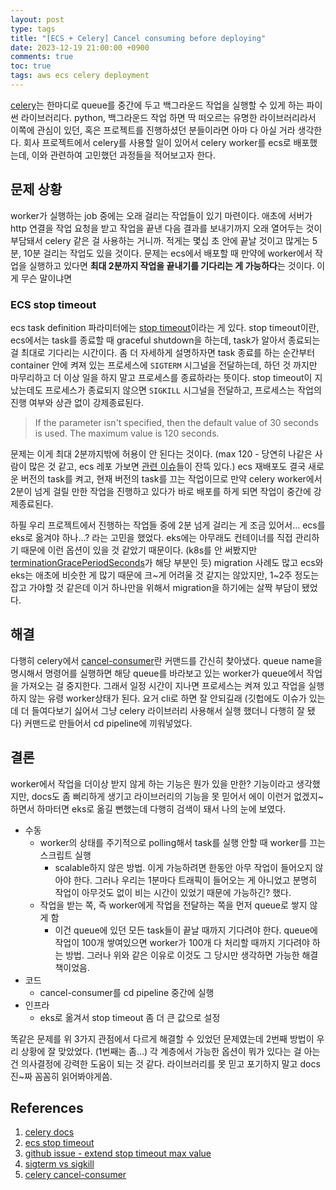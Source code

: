```yaml
---
layout: post
type: tags
title: "[ECS + Celery] Cancel consuming before deploying"
date: 2023-12-19 21:00:00 +0900
comments: true
toc: true
tags: aws ecs celery deployment
---
```


[celery](https://docs.celeryq.dev/en/stable/)는 한마디로 queue를 중간에 두고 백그라운드 작업을 실행할 수 있게 하는 파이썬 라이브러리다. python, 백그라운드 작업 하면 딱 떠오르는 유명한 라이브러리라서 이쪽에 관심이 있던, 혹은 프로젝트를 진행하셨던 분들이라면 아마 다 아실 거라 생각한다. 회사 프로젝트에서 celery를 사용할 일이 있어서 celery worker를 ecs로 배포했는데, 이와 관련하여 고민했던 과정들을 적어보고자 한다.

## 문제 상황

worker가 실행하는 job 중에는 오래 걸리는 작업들이 있기 마련이다. 애초에 서버가 http 연결을 작업 요청을 받고 작업을 끝낸 다음 결과를 보내기까지 오래 열어두는 것이 부담돼서 celery 같은 걸 사용하는 거니까. 적게는 몇십 초 안에 끝날 것이고 많게는 5분, 10분 걸리는 작업도 있을 것이다. 문제는 ecs에서 배포할 때 만약에 worker에서 작업을 실행하고 있다면 **최대 2분까지 작업을 끝내기를 기다리는 게 가능하다**는 것이다. 이게 무슨 말이냐면

### ECS stop timeout

ecs task definition 파라미터에는 [stop timeout](https://docs.aws.amazon.com/AmazonECS/latest/developerguide/task_definition_parameters.html#ContainerDefinition-stopTimeout)이라는 게 있다. stop timeout이란, ecs에서는 task를 종료할 때 graceful shutdown을 하는데, task가 알아서 종료되는 걸 최대로 기다리는 시간이다. 좀 더 자세하게 설명하자면 task 종료를 하는 순간부터 container 안에 켜져 있는 프로세스에 `SIGTERM` 시그널을 전달하는데, 하던 것 까지만 마무리하고 더 이상 일을 하지 말고 프로세스를 종료하라는 뜻이다. stop timeout이 지났는데도 프로세스가 종료되지 않으면 `SIGKILL` 시그널을 전달하고, 프로세스는 작업의 진행 여부와 상관 없이 강제종료된다.

> If the parameter isn't specified, then the default value of 30 seconds is used. The maximum value is 120 seconds.

문제는 이게 최대 2분까지밖에 허용이 안 된다는 것이다. (max 120 - 당연히 나같은 사람이 많은 것 같고, ecs 레포 가보면 [관련 이슈](https://github.com/aws/containers-roadmap/issues/256#issuecomment-1549434318)들이 잔뜩 있다.) ecs 재배포도 결국 새로운 버전의 task를 켜고, 현재 버전의 task를 끄는 작업이므로 만약 celery worker에서 2분이 넘게 걸릴 만한 작업을 진행하고 있다가 바로 배포를 하게 되면 작업이 중간에 강제종료된다.

하필 우리 프로젝트에서 진행하는 작업들 중에 2분 넘게 걸리는 게 조금 있어서… ecs를 eks로 옮겨야 하나…? 라는 고민을 했었다. eks에는 아무래도 컨테이너를 직접 관리하기 때문에 이런 옵션이 있을 것 같았기 때문이다. (k8s를 안 써봤지만 [terminationGracePeriodSeconds](https://kubernetes.io/docs/concepts/workloads/pods/pod-lifecycle/#pod-termination)가 해당 부분인 듯) migration 사례도 많고 ecs와 eks는 애초에 비슷한 게 많기 때문에 크~게 어려울 것 같지는 않았지만, 1~2주 정도는 잡고 가야할 것 같은데 이거 하나만을 위해서 migration을 하기에는 살짝 부담이 됐었다.

## 해결

다행히 celery에서 [cancel-consumer](https://docs.celeryq.dev/en/stable/userguide/workers.html#queues-canceling-consumers)란 커맨드를 간신히 찾아냈다. queue name을 명시해서 명령어를 실행하면 해당 queue를 바라보고 있는 worker가 queue에서 작업을 가져오는 걸 중지한다. 그래서 일정 시간이 지나면 프로세스는 켜져 있고 작업을 실행하지 않는 유령 worker상태가 된다. 요거 cli로 하면 잘 안되길래 (깃헙에도 이슈가 있는데 더 들여다보기 싫어서 그냥 celery 라이브러리 사용해서 실행 했더니 다행히 잘 됐다) 커맨드로 만들어서 cd pipeline에 끼워넣었다.

## 결론

worker에서 작업을 더이상 받지 않게 하는 기능은 뭔가 있을 만한? 기능이라고 생각했지만, docs도 좀 삐리하게 생기고 라이브러리의 기능을 못 믿어서 에이 이런거 없겠지~ 하면서 하마터면 eks로 옮길 뻔했는데 다행히 검색이 돼서 나의 눈에 보였다.

- 수동
  - worker의 상태를 주기적으로 polling해서 task를 실행 안할 때 worker를 끄는 스크립트 실행
    - scalable하지 않은 방법. 이게 가능하려면 한동안 아무 작업이 들어오지 않아야 한다. 그러나 우리는 1분마다 트래픽이 들어오는 게 아니었고 분명히 작업이 아무것도 없이 비는 시간이 있었기 때문에 가능하긴? 했다.
  - 작업을 받는 쪽, 즉 worker에게 작업을 전달하는 쪽을 먼저 queue로 쌓지 않게 함
    - 이건 queue에 있던 모든 task들이 끝날 때까지 기다려야 한다. queue에 작업이 100개 쌓여있으면 worker가 100개 다 처리할 때까지 기다려야 하는 방법. 그러나 위와 같은 이유로 이것도 그 당시만 생각하면 가능한 해결책이었음.
- 코드
  - cancel-consumer를 cd pipeline 중간에 실행
- 인프라
  - eks로 옮겨서 stop timeout 좀 더 큰 값으로 설정

똑같은 문제를 위 3가지 관점에서 다르게 해결할 수 있었던 문제였는데 2번째 방법이 우리 상황에 잘 맞았었다. (1번째는 좀…) 각 계층에서 가능한 옵션이 뭐가 있다는 걸 아는 건 의사결정에 강력한 도움이 되는 것 같다. 라이브러리를 못 믿고 포기하지 말고 docs 진~짜 꼼꼼히 읽어봐야게씀.

## References

1. [celery docs](https://docs.celeryq.dev/en/stable/)
2. [ecs stop timeout](https://docs.aws.amazon.com/AmazonECS/latest/developerguide/task_definition_parameters.html#ContainerDefinition-stopTimeout)
3. [github issue - extend stop timeout max value](https://github.com/aws/containers-roadmap/issues/256#issuecomment-1549434318)
4. [sigterm vs sigkill](https://komodor.com/learn/what-is-sigkill-signal-9-fast-termination-of-linux-containers/)
5. [celery cancel-consumer](https://docs.celeryq.dev/en/stable/userguide/workers.html#queues-canceling-consumers)
